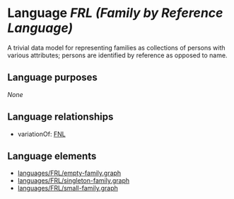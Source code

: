 # Language _FRL (Family by Reference Language)_
A trivial data model for representing families as collections of persons with various attributes; persons are identified by reference as opposed to name.

## Language purposes
_None_

## Language relationships
* variationOf: [FNL](http://softlang.github.io/yas/languages/fnl.html)

## Language elements
* [languages/FRL/empty-family.graph](../../languages/FRL/empty-family.graph)
* [languages/FRL/singleton-family.graph](../../languages/FRL/singleton-family.graph)
* [languages/FRL/small-family.graph](../../languages/FRL/small-family.graph)
